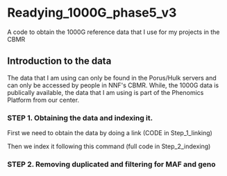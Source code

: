 # Readying_1000G_phase5_v3

A code to obtain the 1000G reference data that I use for my projects in the CBMR

## Introduction to the data

The data that I am using can only be found in the Porus/Hulk servers and can only be accessed by people in NNF's CBMR. While, the 1000G data is publically available, the data that I am using is part of the Phenomics Platform from our center. 

### STEP 1. Obtaining the data and indexing it.

First we need to obtain the data by doing a link (CODE in Step_1_linking)

Then we index it following this command (full code in Step_2_indexing)

### STEP 2. Removing duplicated and filtering for MAF and geno






